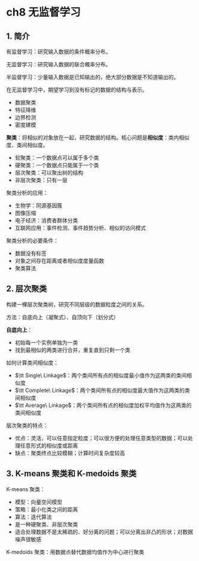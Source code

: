 # ch8 无监督学习

## 1. 简介

有监督学习：研究输入数据的条件概率分布。

无监督学习：研究输入数据的联合概率分布。

半监督学习：少量输入数据是已知输出的，绝大部分数据是不知道输出的。

在无监督学习中，期望学习到没有标记的数据的结构与表示。

- 数据聚类
- 特征降维
- 边界检测
- 密度建模

**聚类**：将相似的对象放在一起，研究数据的结构。核心问题是**相似度**：类内相似度、类间相似度。

- 软聚类：一个数据点可以属于多个类
- 硬聚类：一个数据点只能属于一个类
- 层次聚类：可以聚出树的结构
- 非层次聚类：只有一层

聚类分析的应用：

- 生物学：同源基因簇
- 图像压缩
- 电子经济：消费者群体分类
- 互联网应用：事件检测、事件趋势分析、相似的访问模式

聚类分析的必要条件：

- 数据没有标签
- 对象之间存在距离或者相似度度量函数
- 聚类算法

## 2. 层次聚类

构建一棵层次聚类树，研究不同层级的数据粒度之间的关系。

方法：自底向上（凝聚式）、自顶向下（划分式）

**自底向上**：

- 初始每一个实例单独为一类
- 找到最相似的两类进行合并，重复直到只剩一个类

如何计算类间相似度：

- $\tt Single\ Linkage$：两个类间所有点的相似度最小值作为这两类的类间相似度
- $\tt Complete\ Linkage$：两个类间所有点的相似度最大值作为这两类的类间相似度
- $\tt Average\ Linkage$：两个类间所有点的相似度加权平均值作为这两类的类间相似度

层次聚类的特点：

- 优点：灵活，可以任意指定粒度；可以很方便的处理任意类型的数据；可以处理任意形式的相似度或距离
- 缺点：聚类终点比较模糊；计算时间复杂度较高

## 3. K-means 聚类和 K-medoids 聚类

K-means 聚类：

- 模型：向量空间模型
- 策略：最小化类之间的距离
- 算法：迭代算法
- 是一种硬聚类、非层次聚类
- 适合处理数据不是太稀疏的、好分离的问题；可以分离出非凸的形状；对数据噪声很敏感

K-medoids 聚类：用数据点替代数据均值作为中心进行聚类